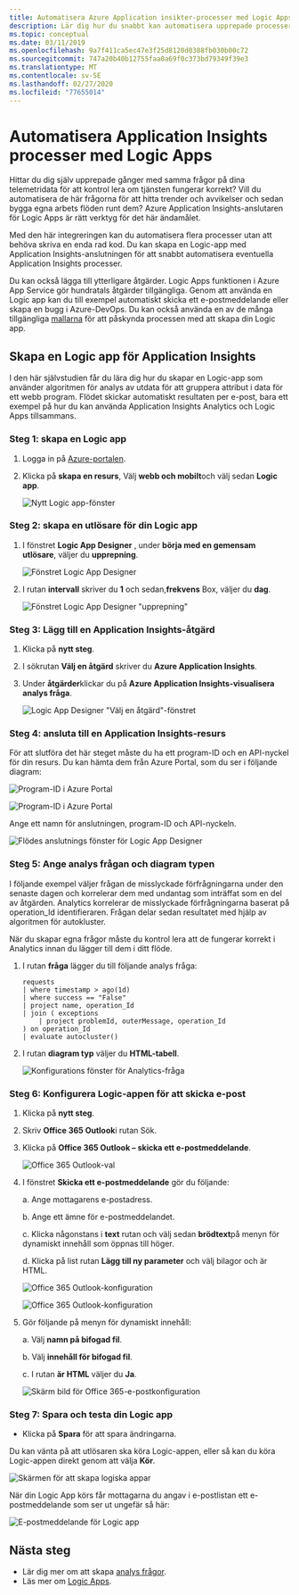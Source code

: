 ```yaml
---
title: Automatisera Azure Application insikter-processer med Logic Apps
description: Lär dig hur du snabbt kan automatisera upprepade processer genom att lägga till Application Insights Connector i din Logic app.
ms.topic: conceptual
ms.date: 03/11/2019
ms.openlocfilehash: 9a7f411ca5ec47e3f25d8120d0388fb030b00c72
ms.sourcegitcommit: 747a20b40b12755faa0a69f0c373bd79349f39e3
ms.translationtype: MT
ms.contentlocale: sv-SE
ms.lasthandoff: 02/27/2020
ms.locfileid: "77655014"
---
```

# <a name="automate-application-insights-processes-by-using-logic-apps"></a>Automatisera Application Insights processer med Logic Apps

Hittar du dig själv upprepade gånger med samma frågor på dina telemetridata för att kontrol lera om tjänsten fungerar korrekt? Vill du automatisera de här frågorna för att hitta trender och avvikelser och sedan bygga egna arbets flöden runt dem? Azure Application Insights-anslutaren för Logic Apps är rätt verktyg för det här ändamålet.

Med den här integreringen kan du automatisera flera processer utan att behöva skriva en enda rad kod. Du kan skapa en Logic-app med Application Insights-anslutningen för att snabbt automatisera eventuella Application Insights processer. 

Du kan också lägga till ytterligare åtgärder. Logic Apps funktionen i Azure App Service gör hundratals åtgärder tillgängliga. Genom att använda en Logic app kan du till exempel automatiskt skicka ett e-postmeddelande eller skapa en bugg i Azure-DevOps. Du kan också använda en av de många tillgängliga [mallarna](https://docs.microsoft.com/azure/logic-apps/logic-apps-use-logic-app-templates) för att påskynda processen med att skapa din Logic app. 

## <a name="create-a-logic-app-for-application-insights"></a>Skapa en Logic app för Application Insights

I den här självstudien får du lära dig hur du skapar en Logic-app som använder algoritmen för analys av utdata för att gruppera attribut i data för ett webb program. Flödet skickar automatiskt resultaten per e-post, bara ett exempel på hur du kan använda Application Insights Analytics och Logic Apps tillsammans. 

### <a name="step-1-create-a-logic-app"></a>Steg 1: skapa en Logic app
1. Logga in på [Azure-portalen](https://portal.azure.com).
1. Klicka på **skapa en resurs**, Välj **webb och mobilt**och välj sedan **Logic app**.

    ![Nytt Logic app-fönster](./media/automate-with-logic-apps/1createlogicapp.png)

### <a name="step-2-create-a-trigger-for-your-logic-app"></a>Steg 2: skapa en utlösare för din Logic app
1. I fönstret **Logic App Designer** , under **börja med en gemensam utlösare**, väljer du **upprepning**.

    ![Fönstret Logic App Designer](./media/automate-with-logic-apps/2logicappdesigner.png)

1. I rutan **intervall** skriver du **1** och sedan,**frekvens** Box, väljer du **dag**.

    ![Fönstret Logic App Designer "upprepning"](./media/automate-with-logic-apps/3recurrence.png)

### <a name="step-3-add-an-application-insights-action"></a>Steg 3: Lägg till en Application Insights-åtgärd
1. Klicka på **nytt steg**.

1. I sökrutan **Välj en åtgärd** skriver du **Azure Application Insights**.

1. Under **åtgärder**klickar du på **Azure Application Insights-visualisera analys fråga**.

    ![Logic App Designer "Välj en åtgärd"-fönstret](./media/automate-with-logic-apps/4visualize.png)

### <a name="step-4-connect-to-an-application-insights-resource"></a>Steg 4: ansluta till en Application Insights-resurs

För att slutföra det här steget måste du ha ett program-ID och en API-nyckel för din resurs. Du kan hämta dem från Azure Portal, som du ser i följande diagram:

![Program-ID i Azure Portal](./media/automate-with-logic-apps/5apiaccess.png)

![Program-ID i Azure Portal](./media/automate-with-logic-apps/6apikey.png)

Ange ett namn för anslutningen, program-ID och API-nyckeln.

![Flödes anslutnings fönster för Logic App Designer](./media/automate-with-logic-apps/7connection.png)

### <a name="step-5-specify-the-analytics-query-and-chart-type"></a>Steg 5: Ange analys frågan och diagram typen
I följande exempel väljer frågan de misslyckade förfrågningarna under den senaste dagen och korrelerar dem med undantag som inträffat som en del av åtgärden. Analytics korrelerar de misslyckade förfrågningarna baserat på operation_Id identifieraren. Frågan delar sedan resultatet med hjälp av algoritmen för autokluster. 

När du skapar egna frågor måste du kontrol lera att de fungerar korrekt i Analytics innan du lägger till dem i ditt flöde.

1. I rutan **fråga** lägger du till följande analys fråga:

    ```
    requests
    | where timestamp > ago(1d)
    | where success == "False"
    | project name, operation_Id
    | join ( exceptions
        | project problemId, outerMessage, operation_Id
    ) on operation_Id
    | evaluate autocluster()
    ```

1. I rutan **diagram typ** väljer du **HTML-tabell**.

    ![Konfigurations fönster för Analytics-fråga](./media/automate-with-logic-apps/8query.png)

### <a name="step-6-configure-the-logic-app-to-send-email"></a>Steg 6: Konfigurera Logic-appen för att skicka e-post

1. Klicka på **nytt steg**.

1. Skriv **Office 365 Outlook**i rutan Sök.

1. Klicka på **Office 365 Outlook – skicka ett e-postmeddelande**.

    ![Office 365 Outlook-val](./media/automate-with-logic-apps/9sendemail.png)

1. I fönstret **Skicka ett e-postmeddelande** gör du följande:

   a. Ange mottagarens e-postadress.

   b. Ange ett ämne för e-postmeddelandet.

   c. Klicka någonstans i **text** rutan och välj sedan **brödtext**på menyn för dynamiskt innehåll som öppnas till höger.
    
   d. Klicka på list rutan **Lägg till ny parameter** och välj bilagor och är HTML.

      ![Office 365 Outlook-konfiguration](./media/automate-with-logic-apps/10emailbody.png)

      ![Office 365 Outlook-konfiguration](./media/automate-with-logic-apps/11emailparameter.png)

1. Gör följande på menyn för dynamiskt innehåll:

    a. Välj **namn på bifogad fil**.

    b. Välj **innehåll för bifogad fil**.
    
    c. I rutan **är HTML** väljer du **Ja**.

      ![Skärm bild för Office 365-e-postkonfiguration](./media/automate-with-logic-apps/12emailattachment.png)

### <a name="step-7-save-and-test-your-logic-app"></a>Steg 7: Spara och testa din Logic app
* Klicka på **Spara** för att spara ändringarna.

Du kan vänta på att utlösaren ska köra Logic-appen, eller så kan du köra Logic-appen direkt genom att välja **Kör**.

![Skärmen för att skapa logiska appar](./media/automate-with-logic-apps/13save.png)

När din Logic App körs får mottagarna du angav i e-postlistan ett e-postmeddelande som ser ut ungefär så här:

![E-postmeddelande för Logic app](./media/automate-with-logic-apps/flow9.png)

## <a name="next-steps"></a>Nästa steg

- Lär dig mer om att skapa [analys frågor](../../azure-monitor/log-query/get-started-queries.md).
- Läs mer om [Logic Apps](https://docs.microsoft.com/azure/logic-apps/logic-apps-what-are-logic-apps).



<!--Link references-->





